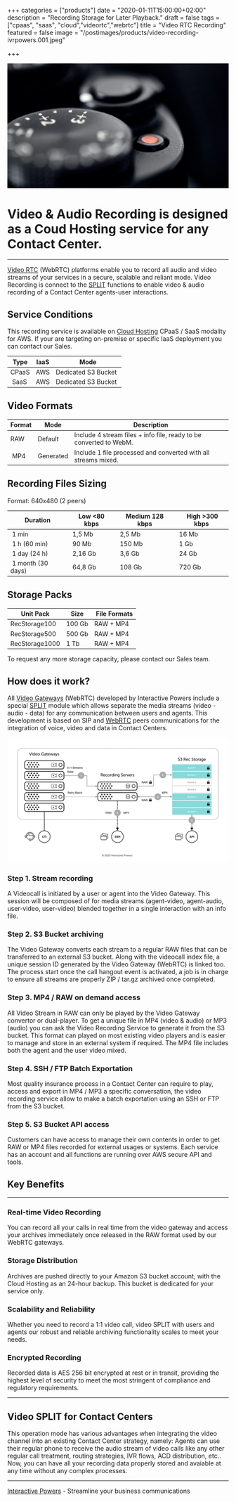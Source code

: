 +++
categories = ["products"]
date = "2020-01-11T15:00:00+02:00"
description = "Recording Storage for Later Playback."
draft = false
tags = ["cpaas", "saas", "cloud","videortc","webrtc"]
title = "Video RTC Recording"
featured = false
image = "/postimages/products/video-recording-ivrpowers.001.jpeg"

+++

![Video Recording](/postimages/products/video-recording-ivrpowers.001.jpeg)

# Video & Audio Recording is designed as a Coud Hosting service for any Contact Center.
---

[Video RTC](https://www.ivrpowers.com/videortc/) (WebRTC) platforms enable you to record all audio and video streams of your services in a secure, scalable and reliant mode. Video Recording is connect to the  [SPLIT](https://blog.ivrpowers.com/post/technologies/what-is-split/) functions to enable video & audio recording of a Contact Center agents-user interactions.

##	Service Conditions

This recording service is available on [Cloud Hosting](https://www.ivrpowers.com/cloud-hosting/) CPaaS / SaaS modality for AWS. If your are targeting on-premise or specific IaaS deployment you can contact our Sales.

| Type | IaaS | Mode |
|-----------|-----------|-----------|
| CPaaS | AWS | Dedicated S3 Bucket |
| SaaS | AWS | Dedicated S3 Bucket |

##	Video Formats

| Format | Mode | Description |
|-----------|-----------|-----------|
| RAW | Default | Include 4 stream files + info file, ready to be converted to WebM. |
| MP4 | Generated | Include 1 file processed and converted with all streams mixed. |

##	Recording Files Sizing

Format: 640x480 (2 peers)

| Duration | Low <80 kbps | Medium 128 kbps | High >300 kbps |
|-----------|-----------|-----------|-----------|
| 1 min | 1,5 Mb | 2,5 Mb | 16 Mb |
| 1 h (60 min) | 90 Mb | 150 Mb | 1 Gb |
| 1 day (24 h) | 2,16 Gb | 3,6 Gb | 24 Gb |
| 1 month (30 days) | 64,8 Gb | 108 Gb | 720 Gb |

##	Storage Packs

| Unit Pack | Size | File Formats |
|-----------|-----------|-----------|
| RecStorage100 | 100 Gb | RAW + MP4   | 
| RecStorage500 | 500 Gb | RAW + MP4  | 
| RecStorage1000 | 1 Tb | RAW + MP4  | 

To request any more storage capacity, please contact our Sales team.

##	How does it work?

All [Video Gateways](https://www.ivrpowers.com/videortc/) (WebRTC) developed by Interactive Powers include a special [SPLIT](https://blog.ivrpowers.com/post/technologies/what-is-split/) module which allows separate the media streams (video - audio - data) for any communication between users and agents. This development is based on SIP  and [WebRTC](https://blog.ivrpowers.com/post/technologies/what-is-webrtc/) peers communications for the integration of voice, video and data in Contact Centers.

![Video Recording Process](/postimages/products/video-recording-ivrpowers.025.jpeg)

###	Step 1. Stream recording

A Videocall is initiated by a user or agent into the Video Gateway.  This session will be composed of for media streams (agent-video, agent-audio, user-video, user-video) blended together in a single interaction with an info file.

###	Step 2. S3 Bucket archiving

The Video Gateway converts each stream to a regular RAW files that can be transferred to an external S3 bucket. Along with the videocall index file, a unique session ID generated by the Video Gateway (WebRTC) is linked too. The process start once the call hangout event is activated, a job is in charge to ensure all streams are properly ZIP / tar.gz archived once completed.

###	Step 3. MP4 / RAW on demand access

All Video Stream in RAW can only be played by the Video Gateway convertor or dual-player. To get a unique file in MP4 (video & audio) or MP3 (audio) you can ask the Video Recording Service to generate it from the S3 bucket. This format can played on most existing video players and is easier to manage and store in an external system if required. The MP4 file includes both the agent and the user video mixed.

###	Step 4. SSH / FTP Batch Exportation

Most quality insurance process in a Contact Center can require to play, access and export in MP4 / MP3 a specific conversation, the video recording service allow to make a batch exportation using an SSH or FTP from the S3 bucket.

###	Step 5. S3 Bucket API access

Customers can have access to manage their own contents in order to get RAW or MP4 files recorded for external usages or systems. Each service has an account and all functions are running over AWS secure API and tools.

##	Key Benefits
---

###	Real-time Video Recording

You can record all your calls in real time from the video gateway and access your archives immediately once released in the RAW format used by our WebRTC gateways.

###	Storage Distribution

Archives are pushed directly to your Amazon S3 bucket account, with the Cloud Hosting as an 24-hour backup. This bucket is dedicated for your service only.

###	Scalability and Reliability

Whether you need to record a 1:1 video call, video SPLIT with users and agents our robust and reliable archiving functionality scales to meet your needs.

###	Encrypted Recording

Recorded data is AES 256 bit encrypted at rest or in transit, providing the highest level of security to meet the most stringent of compliance and regulatory requirements.

---
##	Video SPLIT for Contact Centers

This operation mode has various advantages when integrating the video channel into an existing Contact Center strategy, namely: Agents can use their regular phone to receive the audio stream of video calls like any other regular call treatment, routing strategies, IVR flows, ACD distribution, etc.. Now, you can have all your recording data properly stored and avaiable at any time without any complex processes.

---
[Interactive Powers](http://www.ivrpowers.com/) - Streamline your business communications

